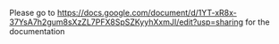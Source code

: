 Please go to https://docs.google.com/document/d/1YT-xR8x-37YsA7h2gum8sXzZL7PFX8SpSZKyyhXxmJI/edit?usp=sharing for the documentation